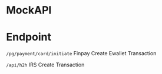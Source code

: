 # MockAPI

# Endpoint

`/pg/payment/card/initiate` Finpay Create Ewallet Transaction

`/api/h2h` IRS Create Transaction
